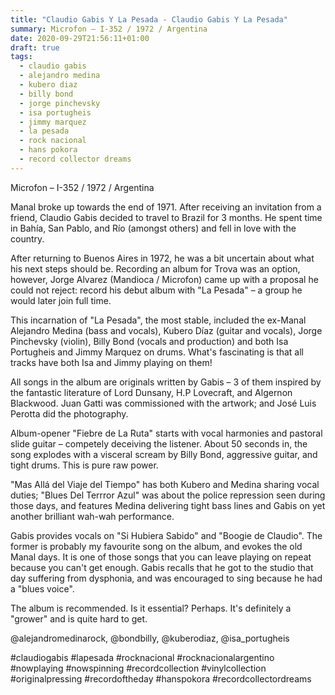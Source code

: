 ```yaml
---
title: "Claudio Gabis Y La Pesada - Claudio Gabis Y La Pesada"
summary: Microfon – I-352 / 1972 / Argentina
date: 2020-09-29T21:56:11+01:00
draft: true
tags:
  - claudio gabis
  - alejandro medina
  - kubero diaz
  - billy bond
  - jorge pinchevsky
  - isa portugheis
  - jimmy marquez
  - la pesada
  - rock nacional
  - hans pokora
  - record collector dreams
---
```

Microfon – I-352 / 1972 / Argentina

Manal broke up towards the end of 1971. After receiving an invitation from a friend, Claudio Gabis decided to travel to Brazil for 3 months. He spent time in Bahía, San Pablo, and Río (amongst others) and fell in love with the country.

After returning to Buenos Aires in 1972, he was a bit uncertain about what his next steps should be. Recording an album for Trova was an option, however, Jorge Alvarez (Mandioca / Microfon) came up with a proposal he could not reject: record his debut album with "La Pesada" – a group he would later join full time.

This incarnation of "La Pesada", the most stable, included the ex-Manal Alejandro Medina (bass and vocals), Kubero Díaz (guitar and vocals), Jorge Pinchevsky (violin), Billy Bond (vocals and production) and both Isa Portugheis and Jimmy Marquez on drums. What's fascinating is that all tracks have both Isa and Jimmy playing on them!

All songs in the album are originals written by Gabis – 3 of them inspired by the fantastic literature of Lord Dunsany, H.P Lovecraft, and Algernon Blackwood. Juan Gatti was commissioned with the artwork; and José Luis Perotta did the photography.

Album-opener "Fiebre de La Ruta" starts with vocal harmonies and pastoral slide guitar – competely deceiving the listener. About 50 seconds in, the song explodes with a visceral scream by Billy Bond, aggressive guitar, and tight drums. This is pure raw power.

"Mas Allá del Viaje del Tiempo" has both Kubero and Medina sharing vocal duties; "Blues Del Terrror Azul" was about the police repression seen during those days, and features Medina delivering tight bass lines and Gabis on yet another brilliant wah-wah performance.

Gabis provides vocals on "Si Hubiera Sabido" and "Boogie de Claudio". The former is probably my favourite song on the album, and evokes the old Manal days. It is one of those songs that you can leave playing on repeat because you can't get enough. Gabis recalls that he got to the studio that day suffering from dysphonia, and was encouraged to sing because he had a "blues voice".

The album is recommended. Is it essential? Perhaps. It's definitely a "grower" and is quite hard to get.

@alejandromedinarock, @bondbilly, @kuberodiaz, @isa_portugheis

#claudiogabis #lapesada #rocknacional #rocknacionalargentino #nowplaying #nowspinning #recordcollection #vinylcollection #originalpressing #recordoftheday #hanspokora #recordcollectordreams
